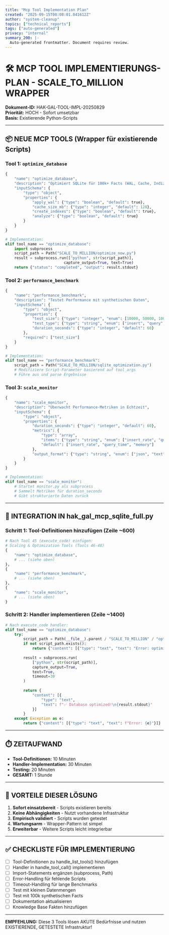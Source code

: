 ```yaml
---
title: "Mcp Tool Implementation Plan"
created: "2025-09-15T00:08:01.041612Z"
author: "system-cleanup"
topics: ["technical_reports"]
tags: ["auto-generated"]
privacy: "internal"
summary_200: |-
  Auto-generated frontmatter. Document requires review.
---
```


# 🛠️ MCP TOOL IMPLEMENTIERUNGS-PLAN - SCALE_TO_MILLION WRAPPER

**Dokument-ID:** HAK-GAL-TOOL-IMPL-20250829  
**Priorität:** HOCH - Sofort umsetzbar  
**Basis:** Existierende Python-Scripts  

---

## 📦 NEUE MCP TOOLS (Wrapper für existierende Scripts)

### Tool 1: `optimize_database`
```python
{
    "name": "optimize_database",
    "description": "Optimiert SQLite für 100k+ Facts (WAL, Cache, Indizes)",
    "inputSchema": {
        "type": "object",
        "properties": {
            "apply_wal": {"type": "boolean", "default": true},
            "cache_size_mb": {"type": "integer", "default": 128},
            "create_indexes": {"type": "boolean", "default": true},
            "analyze": {"type": "boolean", "default": true}
        }
    }
}

# Implementation:
elif tool_name == "optimize_database":
    import subprocess
    script_path = Path("SCALE_TO_MILLION/optimize_now.py")
    result = subprocess.run(["python", str(script_path)], 
                          capture_output=True, text=True)
    return {"status": "completed", "output": result.stdout}
```

### Tool 2: `performance_benchmark`
```python
{
    "name": "performance_benchmark",
    "description": "Testet Performance mit synthetischen Daten",
    "inputSchema": {
        "type": "object",
        "properties": {
            "test_size": {"type": "integer", "enum": [10000, 50000, 100000, 500000]},
            "test_type": {"type": "string", "enum": ["insert", "query", "full"]},
            "duration_seconds": {"type": "integer", "default": 60}
        },
        "required": ["test_size"]
    }
}

# Implementation:
elif tool_name == "performance_benchmark":
    script_path = Path("SCALE_TO_MILLION/sqlite_optimization.py")
    # Modifiziere Script-Parameter basierend auf tool_args
    # Führe aus und parse Ergebnisse
```

### Tool 3: `scale_monitor`
```python
{
    "name": "scale_monitor",
    "description": "Überwacht Performance-Metriken in Echtzeit",
    "inputSchema": {
        "type": "object",
        "properties": {
            "duration_seconds": {"type": "integer", "default": 60},
            "metrics": {
                "type": "array",
                "items": {"type": "string", "enum": ["insert_rate", "query_time", "memory", "cpu"]},
                "default": ["insert_rate", "query_time", "memory"]
            },
            "output_format": {"type": "string", "enum": ["json", "text", "chart"], "default": "json"}
        }
    }
}

# Implementation:
elif tool_name == "scale_monitor":
    # Startet monitor.py als subprocess
    # Sammelt Metriken für duration_seconds
    # Gibt strukturierte Daten zurück
```

---

## 🔧 INTEGRATION IN hak_gal_mcp_sqlite_full.py

### Schritt 1: Tool-Definitionen hinzufügen (Zeile ~600)
```python
# Nach Tool 45 (execute_code) einfügen:
# Scaling & Optimization Tools (Tools 46-48)
{
    "name": "optimize_database",
    # ... (siehe oben)
},
{
    "name": "performance_benchmark",
    # ... (siehe oben)
},
{
    "name": "scale_monitor",
    # ... (siehe oben)
}
```

### Schritt 2: Handler implementieren (Zeile ~1400)
```python
# Nach execute_code handler:
elif tool_name == "optimize_database":
    try:
        script_path = Path(__file__).parent / "SCALE_TO_MILLION" / "optimize_now.py"
        if not script_path.exists():
            return {"content": [{"type": "text", "text": "Error: optimize_now.py not found"}]}
        
        result = subprocess.run(
            ["python", str(script_path)],
            capture_output=True,
            text=True,
            timeout=30
        )
        
        return {
            "content": [{
                "type": "text",
                "text": f"✅ Database optimized!\n{result.stdout}"
            }]
        }
    except Exception as e:
        return {"content": [{"type": "text", "text": f"Error: {e}"}]}
```

---

## ⏱️ ZEITAUFWAND

- **Tool-Definitionen:** 10 Minuten
- **Handler-Implementation:** 30 Minuten  
- **Testing:** 20 Minuten
- **GESAMT:** 1 Stunde

---

## 🎯 VORTEILE DIESER LÖSUNG

1. **Sofort einsatzbereit** - Scripts existieren bereits
2. **Keine Abhängigkeiten** - Nutzt vorhandene Infrastruktur
3. **Empirisch validiert** - Scripts wurden getestet
4. **Wartungsarm** - Wrapper-Pattern ist simpel
5. **Erweiterbar** - Weitere Scripts leicht integrierbar

---

## ✅ CHECKLISTE FÜR IMPLEMENTIERUNG

- [ ] Tool-Definitionen zu handle_list_tools() hinzufügen
- [ ] Handler in handle_tool_call() implementieren
- [ ] Import-Statements ergänzen (subprocess, Path)
- [ ] Error-Handling für fehlende Scripts
- [ ] Timeout-Handling für lange Benchmarks
- [ ] Test mit kleinen Datenmengen
- [ ] Test mit 100k synthetischen Facts
- [ ] Dokumentation aktualisieren
- [ ] Knowledge Base Fakten hinzufügen

---

**EMPFEHLUNG:** Diese 3 Tools lösen AKUTE Bedürfnisse und nutzen EXISTIERENDE, GETESTETE Infrastruktur!